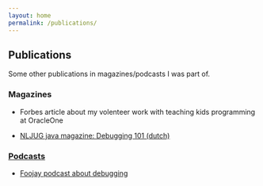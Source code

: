 ```yaml
---
layout: home
permalink: /publications/
---
```


## Publications

Some other publications in magazines/podcasts I was part of.

### Magazines

* Forbes article about my volenteer work with teaching kids programming at OracleOne <a href="https://www.forbes.com/sites/oracle/2019/10/01/cheap-but-powerful-the-tiny-microbit-computer-thrills-at-oracle-code-4-kids/?sh=2bd43a436866" target="_blank" class="fa-solid fa-book-open">

* NLJUG java magazine: Debugging 101 (dutch) <a href="https://nljug.org/java-magazine/2019-editie-4/java-magazine-4-2019/" target="_blank" class="fa-solid fa-book-open">

### Podcasts

* Foojay podcast about debugging <a href="https://foojay.io/today/foojay-podcast-14/" target="_blank" class="fa-solid fa-book-open">

